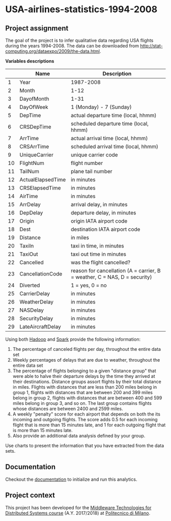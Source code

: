 # USA-airlines-statistics-1994-2008

## Project assignment

The goal of the project is to infer qualitative data regarding USA flights during the years
1994-2008. The data can be downloaded from <http://stat-computing.org/dataexpo/2009/the-data.html>.

**Variables descriptions**

|     | Name              | Description                                                               |
| --- | ----------------- | ------------------------------------------------------------------------- |
| 1   | Year              | 1987-2008                                                                 |
| 2   | Month             | 1-12                                                                      |
| 3   | DayofMonth        | 1-31                                                                      |
| 4   | DayOfWeek         | 1 (Monday) - 7 (Sunday)                                                   |
| 5   | DepTime           | actual departure time (local, hhmm)                                       |
| 6   | CRSDepTime        | scheduled departure time (local, hhmm)                                    |
| 7   | ArrTime           | actual arrival time (local, hhmm)                                         |
| 8   | CRSArrTime        | scheduled arrival time (local, hhmm)                                      |
| 9   | UniqueCarrier     | unique carrier code                                                       |
| 10  | FlightNum         | flight number                                                             |
| 11  | TailNum           | plane tail number                                                         |
| 12  | ActualElapsedTime | in minutes                                                                |
| 13  | CRSElapsedTime    | in minutes                                                                |
| 14  | AirTime           | in minutes                                                                |
| 15  | ArrDelay          | arrival delay, in minutes                                                 |
| 16  | DepDelay          | departure delay, in minutes                                               |
| 17  | Origin            | origin IATA airport code                                                  |
| 18  | Dest              | destination IATA airport code                                             |
| 19  | Distance          | in miles                                                                  |
| 20  | TaxiIn            | taxi in time, in minutes                                                  |
| 21  | TaxiOut           | taxi out time in minutes                                                  |
| 22  | Cancelled         | was the flight cancelled?                                                 |
| 23  | CancellationCode  | reason for cancellation (A = carrier, B = weather, C = NAS, D = security) |
| 24  | Diverted          | 1 = yes, 0 = no                                                           |
| 25  | CarrierDelay      | in minutes                                                                |
| 26  | WeatherDelay      | in minutes                                                                |
| 27  | NASDelay          | in minutes                                                                |
| 28  | SecurityDelay     | in minutes                                                                |
| 29  | LateAircraftDelay | in minutes                                                                |


Using both [Hadoop] and [Spark] provide the following information:

1. The percentage of canceled flights per day, throughout the entire data set
2. Weekly percentages of delays that are due to weather, throughout the entire data set
3. The percentage of flights belonging to a given "distance group" that were able to halve their departure delays by the time they arrived at their destinations. Distance groups assort flights by their total distance in miles. Flights with distances that are less than 200 miles belong in group 1, flights with distances that are between 200 and 399 miles belong in group 2, flights with distances that are between 400 and 599 miles belong in group 3, and so on. The last group contains flights whose distances are between 2400 and 2599 miles.
4. A weekly "penalty" score for each airport that depends on both the its incoming and outgoing flights. The score adds 0.5 for each incoming flight that is more than 15 minutes late, and 1 for each outgoing flight that is more than 15 minutes late.
5. Also provide an additional data analysis defined by your group.

Use charts to present the information that you have extracted from the data sets.

## Documentation

Checkout the [documentation](docs) to initialize and run this analytics.

## Project context

This project has been developed for the [Middleware Technologies for Distributed Systems course]
(A.Y. 2017/2018) at [Politecnico di Milano].

[Hadoop]: http://hadoop.apache.org/
[Spark]: https://spark.apache.org/
[Middleware Technologies for Distributed Systems course]: https://www4.ceda.polimi.it/manifesti/manifesti/controller/ManifestoPublic.do?EVN_DETTAGLIO_RIGA_MANIFESTO=evento&aa=2017&k_cf=225&k_corso_la=481&k_indir=T2A&codDescr=090931&lang=IT&semestre=1&idGruppo=3589&idRiga=216904
[Politecnico di Milano]: https://www.polimi.it